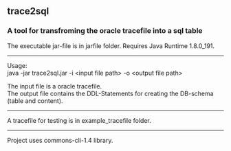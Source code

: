 ## trace2sql
### A tool for transfroming the oracle tracefile into a sql table  

The executable jar-file is in jarfile folder. 
Requires Java Runtime 1.8.0_191.  

---

Usage:  
java -jar trace2sql.jar -i \<input file path> -o \<output file path>

The input file is a oracle tracefile.  
The output file contains the DDL-Statements for creating the DB-schema (table and content).

---

A tracefile for testing is in example_tracefile folder.

---

Project uses commons-cli-1.4 library.   



  
